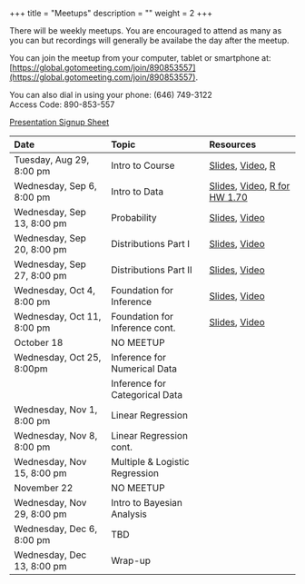 +++
title = "Meetups"
description = ""
weight = 2
+++


There will be weekly meetups. You are encouraged to attend as many as you can but recordings will generally be availabe the day after the meetup.

You can join the meetup from your computer, tablet or smartphone at: [https://global.gotomeeting.com/join/890853557](https://global.gotomeeting.com/join/890853557).

You can also dial in using your phone: (646) 749-3122  
Access Code: 890-853-557


[Presentation Signup Sheet](https://docs.google.com/spreadsheets/d/1l1BpfYpLNyQ1kBezqn4iQL1m527HCJDDY3wL1IeZRmM/edit?usp=sharing)


Date                       | Topic                           | Resources |
:--------------------------|:--------------------------------|:----------|
Tuesday, Aug 29, 8:00 pm   | Intro to Course                 | [Slides](/slides/2017-08-29-Intro_to_Course.html), [Video](https://youtu.be/TcjFb0stLSw), [R](https://github.com/jbryer/DATA606Fall2017/blob/master/R/2018-08-29.R)
Wednesday, Sep 6, 8:00 pm  | Intro to Data                   | [Slides](/slides/2017-09-06-Intro_to_Data.html), [Video](https://youtu.be/CINMb5gKJqo), [R for HW 1.70](https://github.com/jbryer/DATA606Fall2017/blob/master/R/Question1.70.R)
Wednesday, Sep 13, 8:00 pm | Probability                     | [Slides](/slides/2017-09-13-Probability.html), [Video](https://youtu.be/8_eORwA-JAY)
Wednesday, Sep 20, 8:00 pm | Distributions Part I            | [Slides](/slides/2017-09-30-Distributions.html), [Video](https://youtu.be/blKdBwIVXC8)
Wednesday, Sep 27, 8:00 pm | Distributions Part II           | [Slides](/slides/2017-09-27-Distributions2.html), [Video](https://youtu.be/7W4AjMaomrA)
Wednesday, Oct 4, 8:00 pm  | Foundation for Inference        | [Slides](/slides/2017-10-04-Foundation_for_Inference.html), [Video](https://youtu.be/tdD53efIyi4) 
Wednesday, Oct 11, 8:00 pm | Foundation for Inference cont.  | [Slides](/slides/2017-10-11-Foundation_for_Inference2.html), [Video](https://youtu.be/EmjhViTU1Xs)
October 18                 | NO MEETUP                       | 
Wednesday, Oct 25, 8:00pm  | Inference for Numerical Data    |
                           | Inference for Categorical Data  |
Wednesday, Nov 1, 8:00 pm  | Linear Regression               | 
Wednesday, Nov 8, 8:00 pm  | Linear Regression cont.         | 
Wednesday, Nov 15, 8:00 pm | Multiple & Logistic Regression  | 
November 22                | NO MEETUP                       |
Wednesday, Nov 29, 8:00 pm | Intro to Bayesian Analysis      | 
Wednesday, Dec 6, 8:00 pm  | TBD                             | 
Wednesday, Dec 13, 8:00 pm | Wrap-up                         | 

